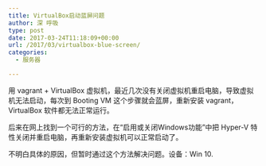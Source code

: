 ```yaml
---
title: VirtualBox启动蓝屏问题
author: 深 呼吸
type: post
date: 2017-03-24T11:18:09+00:00
url: /2017/03/virtualbox-blue-screen/
categories:
  - 服务器

---
```

用 vagrant + VirtualBox 虚拟机，最近几次没有关闭虚拟机重启电脑，导致虚拟机无法启动，每次到 Booting VM 这个步骤就会蓝屏，重新安装 vagrant，VirtualBox 软件都无法正常运行。

后来在网上找到一个可行的方法，在“启用或关闭Windows功能”中把 Hyper-V 特性关闭并重启电脑，再重新安装虚拟机可以正常启动了。

不明白具体的原因，但暂时通过这个方法解决问题。设备：Win 10.